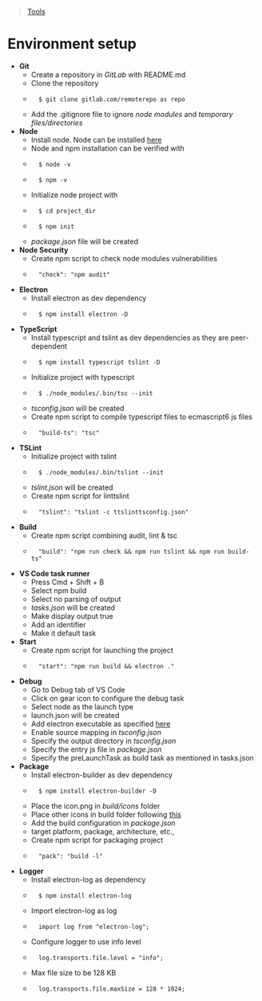 >[Tools](./Tools-decisions.md)
#   Environment setup
*   **Git**
    *   Create a repository in *GitLab* with README.md
    *   Clone the repository
    *       $ git clone gitlab.com/remoterepo as repo
    *   Add the .gitignore file to ignore *node modules* and *temporary files/directories*
*   **Node**
    *   Install node. Node can be installed [here](https://nodejs.org/en)
    *   Node and npm installation can be verified with
    *       $ node -v
    *       $ npm -v
    *   Initialize node project with
    *       $ cd project_dir
    *       $ npm init
    *   *package.json* file will be created
*   **Node Security**
    *   Create npm script to check node modules vulnerabilities
    *       "check": "npm audit"
*   **Electron**
    *   Install electron as dev dependency
    *       $ npm install electron -D
*   **TypeScript**
    *   Install typescript and tslint as dev dependencies as they are peer-dependent
    *       $ npm install typescript tslint -D
    *   Initialize project with typescript
    *       $ ./node_modules/.bin/tsc --init
    *   *tsconfig.json* will be created
    *   Create npm script to compile typescript files to ecmascript6 js files
    *       "build-ts": "tsc"
*   **TSLint**
    *   Initialize project with tslint
    *       $ ./node_modules/.bin/tslint --init
    *   *tslint.json* will be created
    *   Create npm script for linttslint
    *       "tslint": "tslint -c ttslinttsconfig.json"
*   **Build**
    *   Create npm script combining audit, lint & tsc
    *       "build": "npm run check && npm run tslint && npm run build-ts"
*   **VS Code task runner**
    *   Press Cmd + Shift + B
    *   Select npm build
    *   Select no parsing of output
    *   *tasks.json* will be created
    *   Make display output true
    *   Add an identifier
    *   Make it default task
*   **Start**
    *   Create npm script for launching the project
    *       "start": "npm run build && electron ."
*   **Debug**
    *   Go to Debug tab of VS Code 
    *   Click on gear icon to configure the debug task
    *   Select node as the launch type
    *   launch.json will be created
    *   Add electron executable as specified [here](https://electronjs.org/docs/tutorial/debugging-main-process-vscode)
    *   Enable source mapping in *tsconfig.json*
    *   Specify the output directory in *tsconfig.json*
    *   Specify the entry js file in *package.json*
    *   Specify the preLaunchTask as build task as mentioned in tasks.json
*   **Package**
    *   Install electron-builder as dev dependency
    *       $ npm install electron-builder -D
    *   Place the icon.png in *build/icons* folder
    *   Place other icons in build folder following [this](https://www.electron.build/icons)
    *   Add the build configuration in *package.json*
    *   target platform, package, architecture, etc.,
    *   Create npm script for packaging project
    *       "pack": "build -l"
*   **Logger**
    *   Install electron-log as dependency
    *       $ npm install electron-log
    *   Import electron-log as log
    *       import log from "electron-log";
    *   Configure logger to use info level 
    *       log.transports.file.level = "info";
    *   Max file size to be 128 KB
    *       log.transports.file.maxSize = 128 * 1024;